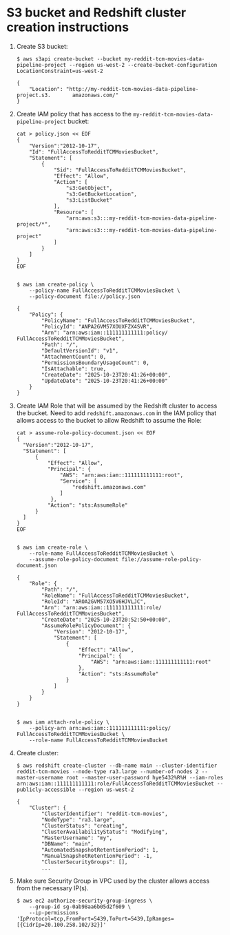 # S3 bucket and Redshift cluster creation instructions

1. Create S3 bucket:

       $ aws s3api create-bucket --bucket my-reddit-tcm-movies-data-pipeline-project --region us-west-2 --create-bucket-configuration LocationConstraint=us-west-2

       {
           "Location": "http://my-reddit-tcm-movies-data-pipeline-project.s3.       amazonaws.com/"
       }

2. Create IAM policy that has access to the ```my-reddit-tcm-movies-data-pipeline-project``` bucket:

       cat > policy.json << EOF
       {
           "Version":"2012-10-17",
           "Id": "FullAccessToRedditTCMMoviesBucket",
           "Statement": [
               {
                   "Sid": "FullAccessToRedditTCMMoviesBucket",
                   "Effect": "Allow",
                   "Action": [
                       "s3:GetObject",
                       "s3:GetBucketLocation",
                       "s3:ListBucket"
                   ],
                   "Resource": [
                       "arn:aws:s3:::my-reddit-tcm-movies-data-pipeline-project/*",
                       "arn:aws:s3:::my-reddit-tcm-movies-data-pipeline-project"
                   ]
               }
           ]
       }
       EOF


       $ aws iam create-policy \
           --policy-name FullAccessToRedditTCMMoviesBucket \
           --policy-document file://policy.json
       
       {
           "Policy": {
               "PolicyName": "FullAccessToRedditTCMMoviesBucket",
               "PolicyId": "ANPA2GVM57XOUXFZX4SVR",
               "Arn": "arn:aws:iam::111111111111:policy/         FullAccessToRedditTCMMoviesBucket",
               "Path": "/",
               "DefaultVersionId": "v1",
               "AttachmentCount": 0,
               "PermissionsBoundaryUsageCount": 0,
               "IsAttachable": true,
               "CreateDate": "2025-10-23T20:41:26+00:00",
               "UpdateDate": "2025-10-23T20:41:26+00:00"
           }
       }

3. Create IAM Role that will be assumed by the Redshift cluster to access the bucket. Need to add ```redshift.amazonaws.com``` in the IAM policy that allows access to the bucket to allow Redshift to assume the Role:

       cat > assume-role-policy-document.json << EOF
       {
         "Version":"2012-10-17",
         "Statement": [
             {
                 "Effect": "Allow",
                 "Principal": {
                     "AWS": "arn:aws:iam::111111111111:root",
                     "Service": [
                         "redshift.amazonaws.com"
                     ]
                  },
                 "Action": "sts:AssumeRole"
             }
         ]
       }
       EOF


       $ aws iam create-role \
           --role-name FullAccessToRedditTCMMoviesBucket \
           --assume-role-policy-document file://assume-role-policy-document.json
       
       {
           "Role": {
               "Path": "/",
               "RoleName": "FullAccessToRedditTCMMoviesBucket",
               "RoleId": "AROA2GVM57XO5V6HJVLJC",
               "Arn": "arn:aws:iam::111111111111:role/    FullAccessToRedditTCMMoviesBucket",
               "CreateDate": "2025-10-23T20:52:50+00:00",
               "AssumeRolePolicyDocument": {
                   "Version": "2012-10-17",
                   "Statement": [
                       {
                           "Effect": "Allow",
                           "Principal": {
                               "AWS": "arn:aws:iam::111111111111:root"
                           },
                           "Action": "sts:AssumeRole"
                       }
                   ]
               }
           }
       }
       
       
       $ aws iam attach-role-policy \
           --policy-arn arn:aws:iam::111111111111:policy/     FullAccessToRedditTCMMoviesBucket \
           --role-name FullAccessToRedditTCMMoviesBucket

4. Create cluster:

       $ aws redshift create-cluster --db-name main --cluster-identifier reddit-tcm-movies --node-type ra3.large --number-of-nodes 2 --master-username root --master-user-password hye5432%R%H --iam-roles arn:aws:iam::111111111111:role/FullAccessToRedditTCMMoviesBucket --publicly-accessible --region us-west-2
       
       {
           "Cluster": {
               "ClusterIdentifier": "reddit-tcm-movies",
               "NodeType": "ra3.large",
               "ClusterStatus": "creating",
               "ClusterAvailabilityStatus": "Modifying",
               "MasterUsername": "my",
               "DBName": "main",
               "AutomatedSnapshotRetentionPeriod": 1,
               "ManualSnapshotRetentionPeriod": -1,
               "ClusterSecurityGroups": [],
               ...

5. Make sure Security Group in VPC used by the cluster allows access from the necessary IP(s).

       $ aws ec2 authorize-security-group-ingress \
           --group-id sg-0ab98aa6b05d2f609 \
           --ip-permissions 'IpProtocol=tcp,FromPort=5439,ToPort=5439,IpRanges=       [{CidrIp=20.100.258.102/32}]'